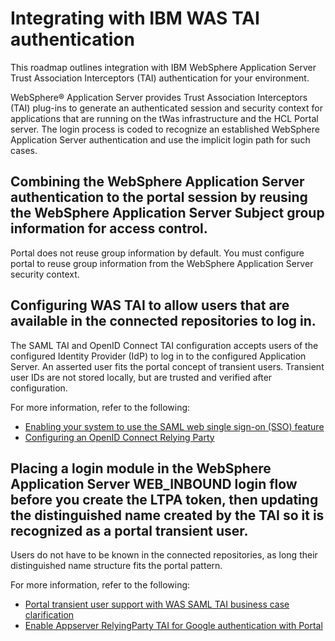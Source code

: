 # Integrating with IBM WAS TAI authentication

This roadmap outlines integration with IBM WebSphere Application Server Trust Association Interceptors (TAI) authentication for your environment.

WebSphere® Application Server provides Trust Association Interceptors (TAI) plug-ins to generate an authenticated session and security context for applications that are running on the tWas infrastructure and the HCL Portal server. The login process is coded to recognize an established WebSphere Application Server authentication and use the implicit login path for such cases.

## Combining the WebSphere Application Server authentication to the portal session by reusing the WebSphere Application Server Subject group information for access control.

Portal does not reuse group information by default. You must configure portal to reuse group information from the WebSphere Application Server security context.

## Configuring WAS TAI to allow users that are available in the connected repositories to log in.

The SAML TAI and OpenID Connect TAI configuration accepts users of the configured Identity Provider (IdP) to log in to the configured Application Server. An asserted user fits the portal concept of transient users. Transient user IDs are not stored locally, but are trusted and verified after configuration.

For more information, refer to the following:

-   [Enabling your system to use the SAML web single sign-on (SSO) feature](http://www-01.ibm.com/support/knowledgecenter/SSAW57_8.5.5/com.ibm.websphere.nd.doc/ae/twbs_enablesamlsso.html)
-   [Configuring an OpenID Connect Relying Party](http://www-01.ibm.com/support/knowledgecenter/SSEQTP_8.5.5/com.ibm.websphere.base.doc/ae/tsec_oidconfigure.html)

## Placing a login module in the WebSphere Application Server WEB\_INBOUND login flow before you create the LTPA token, then updating the distinguished name created by the TAI so it is recognized as a portal transient user.

Users do not have to be known in the connected repositories, as long their distinguished name structure fits the portal pattern.


For more information, refer to the following:

-   [Portal transient user support with WAS SAML TAI business case clarification](https://support.hcltechsw.com/csm?id=kb_article&sysparm_article=KB0084411)
-   [Enable Appserver RelyingParty TAI for Google authentication with Portal](https://support.hcltechsw.com/csm)



